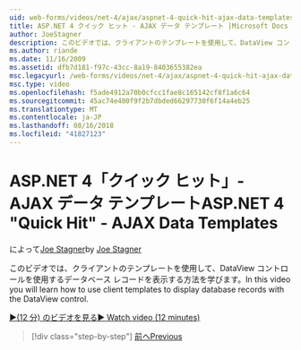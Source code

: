 ```yaml
---
uid: web-forms/videos/net-4/ajax/aspnet-4-quick-hit-ajax-data-templates
title: ASP.NET 4 クイック ヒット - AJAX データ テンプレート |Microsoft Docs
author: JoeStagner
description: このビデオでは、クライアントのテンプレートを使用して、DataView コントロールを使用するデータベース レコードを表示する方法を学びます。
ms.author: riande
ms.date: 11/16/2009
ms.assetid: dfb7d181-f97c-43cc-8a19-8403655382ea
msc.legacyurl: /web-forms/videos/net-4/ajax/aspnet-4-quick-hit-ajax-data-templates
msc.type: video
ms.openlocfilehash: f5ade4912a70b0cfcc1fae8c165142cf8f1a6c64
ms.sourcegitcommit: 45ac74e400f9f2b7dbded66297730f6f14a4eb25
ms.translationtype: MT
ms.contentlocale: ja-JP
ms.lasthandoff: 08/16/2018
ms.locfileid: "41827123"
---
```

<a name="aspnet-4-quick-hit---ajax-data-templates"></a><span data-ttu-id="04337-103">ASP.NET 4「クイック ヒット」- AJAX データ テンプレート</span><span class="sxs-lookup"><span data-stu-id="04337-103">ASP.NET 4 "Quick Hit" - AJAX Data Templates</span></span>
====================
<span data-ttu-id="04337-104">によって[Joe Stagner](https://github.com/JoeStagner)</span><span class="sxs-lookup"><span data-stu-id="04337-104">by [Joe Stagner](https://github.com/JoeStagner)</span></span>

<span data-ttu-id="04337-105">このビデオでは、クライアントのテンプレートを使用して、DataView コントロールを使用するデータベース レコードを表示する方法を学びます。</span><span class="sxs-lookup"><span data-stu-id="04337-105">In this video you will learn how to use client templates to display database records with the DataView control.</span></span> 

[<span data-ttu-id="04337-106">&#9654;(12 分) のビデオを見る</span><span class="sxs-lookup"><span data-stu-id="04337-106">&#9654; Watch video (12 minutes)</span></span>](https://channel9.msdn.com/Blogs/ASP-NET-Site-Videos/aspnet-4-quick-hit-ajax-data-templates)

> [!div class="step-by-step"]
> [<span data-ttu-id="04337-107">前へ</span><span class="sxs-lookup"><span data-stu-id="04337-107">Previous</span></span>](aspnet-4-quick-hit-jquery-syntax-for-microsoft-ajax.md)
